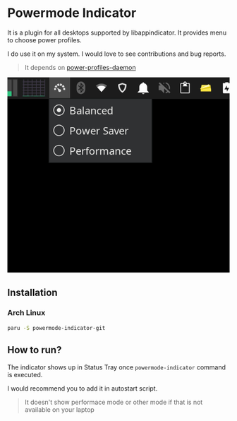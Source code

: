 # Powermode Indicator

It is a plugin for all desktops supported by libappindicator. It provides menu to choose power profiles.

I do use it on my system. I would love to see contributions and bug reports. 

> It depends on [power-profiles-daemon](https://archlinux.org/packages/extra/x86_64/power-profiles-daemon/)

![How many is shown](./screenshot.png)

## Installation

### Arch Linux
``` bash
paru -S powermode-indicator-git
```

## How to run?

The indicator shows up in Status Tray once `powermode-indicator` command is executed.

I would recommend you to add it in autostart script.

> It doesn't show performace mode or other mode if that is not available on your laptop
